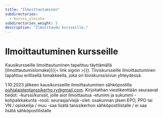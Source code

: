 ```yaml
---
title: "Ilmoittautuminen"
subdirectories:
  - kurssi_yleista
subdirectories_weight: 3
description: "Ilmoittaudu kursseille."
---
```


# Ilmoittautuminen kursseille

Kausikursseille ilmoittautuminen tapahtuu täyttämällä [ilmoittautumislomake]({{< link signin >}}). Tiiviskursseille ilmoittautuminen tapahtuu erillisellä lomakkeella, joka on tiiviskurssisivun yhteydessä.

1.10.2023 jälkeen kausikursseille ilmoittautuminen sähköpostilla pohjalaistentanssikerho.ry@gmail.com. Kirjoitathan viestikenttään seuraavat tiedot: 
-kurssi/kurssit, jolle aiot ilmoittautua
-etunimi ja sukunimi
-kotipaikkakunta
-rooli: seuraaja/viejä
-olet: osakunnan jäsen EPO, PPO tai VN / opiskelija / muu
-saa lisätä tanssikerhon sähköpostilistalle / ei saa lisätä sähköpostilistalle
